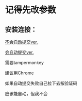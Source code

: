 # 记得先改参数

## 安装连接：

[不会自动提交ver.](https://github.com/SaigyoujiYukon/auto-wjx/raw/master/wjx_no_auto_sub.user.js)

[会自动提交ver.](https://github.com/SaigyoujiYukon/auto-wjx/raw/master/wjx_auto_sub.user.js)

需要tampermonkey

建议用Chrome

如果自动提交失败自己拉下去按验证码

应该能自动，但我不会

